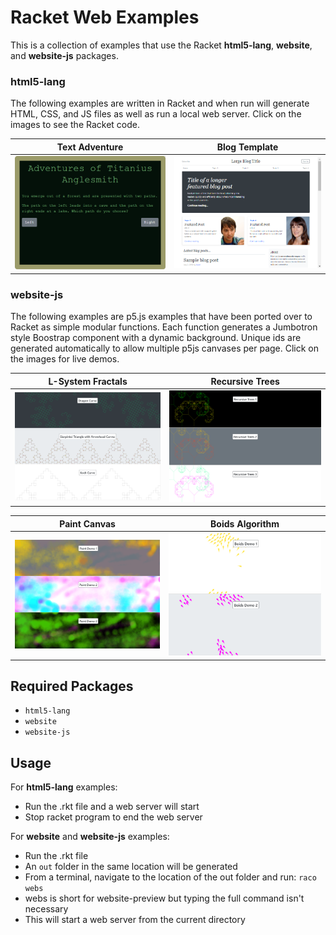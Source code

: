 # Racket Web Examples

This is a collection of examples that use the Racket **html5-lang**, **website**, and **website-js** packages.

### html5-lang

The following examples are written in Racket and when run will generate HTML, CSS, and JS files as well as run a local web server. Click on the images to see the Racket code.

| Text Adventure | Blog Template |
|:--------------:|:-------------:|
| [![alt text][ta img]][ta link] | [![alt text][bt img]][bt link] |

### website-js

The following examples are p5.js examples that have been ported over to Racket as simple modular functions. Each function generates a Jumbotron style Boostrap component with a dynamic background. Unique ids are generated automatically to allow multiple p5js canvases per page. Click on the images for live demos.

| L-System Fractals | Recursive Trees |
|:--------------:|:-------------:|
| [![alt text][fr img]][fr link] | [![alt text][rt img]][rt link] |

| Paint Canvas | Boids Algorithm |
|:--------------:|:-------------:|
| [![alt text][pa img]][pa link] | [![alt text][bo img]][bo link] |

## Required Packages
* `html5-lang`
* `website`
* `website-js`

## Usage

For **html5-lang** examples:
* Run the .rkt file and a web server will start
* Stop racket program to end the web server

For **website** and **website-js** examples:
* Run the .rkt file
 * An `out` folder in the same location will be generated
* From a terminal, navigate to the location of the out folder and run: `raco webs`
 * webs is short for website-preview but typing the full command isn't necessary
 * This will start a web server from the current directory
 
 [ta link]: text-adventure.rkt
 [ta img]: text-adventure.png "Text Adventure Preview"
 [bt link]: blog-template.rkt
 [bt img]: blog-template.png "Blog Template Preview" 
 
 [fr link]: https://ablender.github.io/fractals/
 [fr img]: fractals.png "Fractals Preview"
 [rt link]: https://ablender.github.io/trees/
 [rt img]: recursive-trees.png "Recursive Trees Preview"
 [pa link]: https://ablender.github.io/paint/
 [pa img]: paint.png "Paint Preview"
 [bo link]: https://ablender.github.io/boids/
 [bo img]: boids.png "Boids Preview" 

